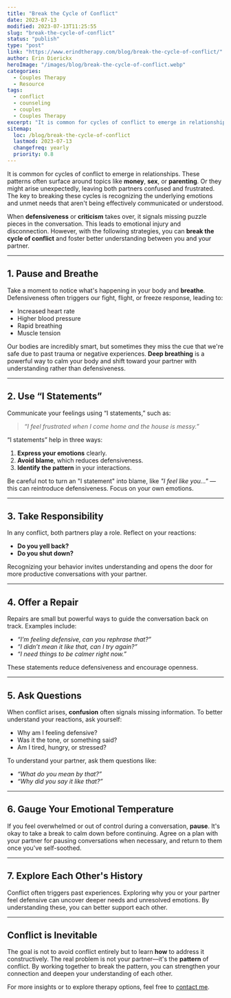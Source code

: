 ```yaml
---
title: "Break the Cycle of Conflict"
date: 2023-07-13
modified: 2023-07-13T11:25:55
slug: "break-the-cycle-of-conflict"
status: "publish"
type: "post"
link: "https://www.erindtherapy.com/blog/break-the-cycle-of-conflict/"
author: Erin Dierickx
heroImage: "/images/blog/break-the-cycle-of-conflict.webp"
categories:
  - Couples Therapy
  - Resource
tags:
  - conflict
  - counseling
  - couples
  - Couples Therapy
excerpt: "It is common for cycles of conflict to emerge in relationships. These patterns can show up around certain topics like money, sex, or parenting."
sitemap:
  loc: /blog/break-the-cycle-of-conflict
  lastmod: 2023-07-13
  changefreq: yearly
  priority: 0.8
---
```



It is common for cycles of conflict to emerge in relationships. These patterns often surface around topics like **money**, **sex**, or **parenting**. Or they might arise unexpectedly, leaving both partners confused and frustrated. The key to breaking these cycles is recognizing the underlying emotions and unmet needs that aren't being effectively communicated or understood.

When **defensiveness** or **criticism** takes over, it signals missing puzzle pieces in the conversation. This leads to emotional injury and disconnection. However, with the following strategies, you can **break the cycle of conflict** and foster better understanding between you and your partner.

---

## **1. Pause and Breathe**

Take a moment to notice what's happening in your body and **breathe**. Defensiveness often triggers our fight, flight, or freeze response, leading to:

- Increased heart rate
- Higher blood pressure
- Rapid breathing
- Muscle tension

Our bodies are incredibly smart, but sometimes they miss the cue that we're safe due to past trauma or negative experiences. **Deep breathing** is a powerful way to calm your body and shift toward your partner with understanding rather than defensiveness.

---

## **2. Use “I Statements”**

Communicate your feelings using “I statements,” such as:

> *“I feel frustrated when I come home and the house is messy.”*

“I statements” help in three ways:
1. **Express your emotions** clearly.
2. **Avoid blame**, which reduces defensiveness.
3. **Identify the pattern** in your interactions.

Be careful not to turn an "I statement" into blame, like *"I feel like you..."* — this can reintroduce defensiveness. Focus on your own emotions.

---

## **3. Take Responsibility**

In any conflict, both partners play a role. Reflect on your reactions:

- **Do you yell back?**
- **Do you shut down?**

Recognizing your behavior invites understanding and opens the door for more productive conversations with your partner.

---

## **4. Offer a Repair**

Repairs are small but powerful ways to guide the conversation back on track. Examples include:

- *“I’m feeling defensive, can you rephrase that?”*
- *“I didn’t mean it like that, can I try again?”*
- *“I need things to be calmer right now.”*

These statements reduce defensiveness and encourage openness.

---

## **5. Ask Questions**

When conflict arises, **confusion** often signals missing information. To better understand your reactions, ask yourself:

- Why am I feeling defensive?
- Was it the tone, or something said?
- Am I tired, hungry, or stressed?

To understand your partner, ask them questions like:

- *“What do you mean by that?”*
- *“Why did you say it like that?”*

---

## **6. Gauge Your Emotional Temperature**

If you feel overwhelmed or out of control during a conversation, **pause**. It's okay to take a break to calm down before continuing. Agree on a plan with your partner for pausing conversations when necessary, and return to them once you've self-soothed.

---

## **7. Explore Each Other's History**

Conflict often triggers past experiences. Exploring why you or your partner feel defensive can uncover deeper needs and unresolved emotions. By understanding these, you can better support each other.

---

## **Conflict is Inevitable**

The goal is not to avoid conflict entirely but to learn **how** to address it constructively. The real problem is not your partner—it's the **pattern** of conflict. By working together to break the pattern, you can strengthen your connection and deepen your understanding of each other.

For more insights or to explore therapy options, feel free to [contact me](/contact/).
